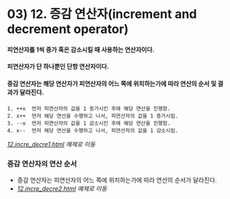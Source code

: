 # 03) 12. 증감 연산자(increment and decrement operator)

#### 피연산자를 1씩 증가 혹은 감소시킬 때 사용하는 연산자이다.
#### 피연산자가 단 하나뿐인 단항 연산자이다.
#### 증감 연산자는 해당 연산자가 피연산자의 어느 쪽에 위치하는가에 따라 연산의 순서 및 결과가 달라진다.

    1. ++x	먼저 피연산자의 값을 1 증가시킨 후에 해당 연산을 진행함.
    2. x++	먼저 해당 연산을 수행하고 나서, 피연산자의 값을 1 증가시킴.
    3. --x	먼저 피연산자의 값을 1 감소시킨 후에 해당 연산을 진행함.
    4. x--	먼저 해당 연산을 수행하고 나서, 피연산자의 값을 1 감소시킴.

_[12.incre_decre1.html](https://github.com/DaaEun/Studying-JavaScript/blob/main/section02.dataType/section02.example/08.incre_decre1.html) 예제로 이동_
### 증감 연산자의 연산 순서
- 증감 연산자는 피연산자의 어느 쪽에 위치하는가에 따라 연산의 순서가 달라진다.
- _[12.incre_decre2.html](https://github.com/DaaEun/Studying-JavaScript/blob/main/section02.dataType/section02.example/08.incre_decre2.html) 예제로 이동_  